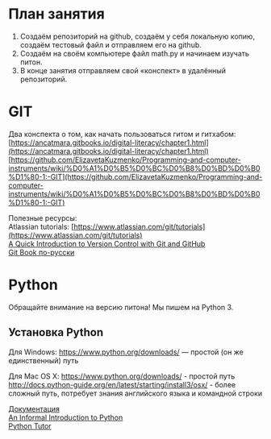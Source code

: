 # План занятия
1. Создаём репозиторий на github, создаём у себя локальную копию, создаём тестовый файл и отправляем его на github.
2. Создаём на своём компьютере файл math.py и начинаем изучать питон.
3. В конце занятия отправляем свой «конспект» в удалённый репозиторий.


# GIT
Два конспекта о том, как начать пользоваться гитом и гитхабом:
[https://ancatmara.gitbooks.io/digital-literacy/chapter1.html](https://ancatmara.gitbooks.io/digital-literacy/chapter1.html)  
[https://github.com/ElizavetaKuzmenko/Programming-and-computer-instruments/wiki/%D0%A1%D0%B5%D0%BC%D0%B8%D0%BD%D0%B0%D1%80-1:-GIT](https://github.com/ElizavetaKuzmenko/Programming-and-computer-instruments/wiki/%D0%A1%D0%B5%D0%BC%D0%B8%D0%BD%D0%B0%D1%80-1:-GIT)  

Полезные ресурсы:  
Atlassian tutorials: [https://www.atlassian.com/git/tutorials](https://www.atlassian.com/git/tutorials)  
[A Quick Introduction to Version Control with Git and GitHub](http://journals.plos.org/ploscompbiol/article?id=10.1371/journal.pcbi.1004668)  
[Git Book по-русски](https://git-scm.com/book/ru/v2)


# Python

Обращайте внимание на версию питона! Мы пишем на Python 3.  

## Установка Python
Для Windows:
https://www.python.org/downloads/ — простой (он же единственный) путь

Для Mac OS X: 
https://www.python.org/downloads/ - простой путь   
http://docs.python-guide.org/en/latest/starting/install3/osx/ - более сложный путь, потребует знания английского языка и командной строки

[Документация](https://docs.python.org/3/index.html)  
[An Informal Introduction to Python](https://docs.python.org/3/tutorial/introduction.html)  
[Python Tutor](http://pythontutor.ru/lessons/inout_and_arithmetic_operations/)  
